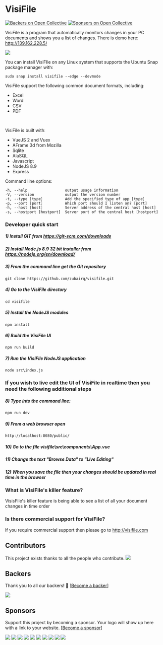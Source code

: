 # VisiFile
[![Backers on Open Collective](https://opencollective.com/visifile-55/backers/badge.svg)](#backers)
 [![Sponsors on Open Collective](https://opencollective.com/visifile-55/sponsors/badge.svg)](#sponsors) 
 
VisiFile is a program that automatically monitors changes in your PC documents and shows you a list of changes. There is demo here: http://139.162.228.5/

<img src='http://visifile.com/visifile_screenshot2.png' />

You can install VisiFIle on any Linux system that supports the Ubuntu Snap package manager with: 

    sudo snap install visifile --edge --devmode

VisiFile support the following common document formats, including:
<br>

* Excel
* Word
* CSV
* PDF

<br>

VisiFile is built with:

- VueJS 2 and Vuex
- AFrame 3d from Mozilla
- Sqlite
- AlaSQL
- Javascript
- NodeJS 8.9
- Express

Command line options:

    -h, --help                 output usage information
    -V, --version              output the version number
    -t, --type [type]          Add the specified type of app [type]
    -p, --port [port]          Which port should I listen on? [port]
    -h, --host [host]          Server address of the central host [host]
    -s, --hostport [hostport]  Server port of the central host [hostport]






### Developer quick start


##### 1) Install GIT from https://git-scm.com/downloads
##### 2) Install Node.js 8.9 32 bit installer from https://nodejs.org/en/download/
##### 3) From the command line get the Git repository
    git clone https://github.com/zubairq/visifile.git
##### 4) Go to the VisiFile directory
    cd visifile
##### 5) Install the NodeJS modules
    npm install
##### 6) Build the VisiFile UI
    npm run build
##### 7) Run the VisiFile NodeJS application
    node src\index.js

### If you wish to live edit the UI of VisiFile in realtime then you need the following additional steps

##### 8) Type into the command line:
    npm run dev

##### 9) From a web browser open 
    http://localhost:8080/public/

##### 10) Go to the file visifile\src\components\App.vue

##### 11) Change the text "Browse Data" to "Live Editing"

##### 12) When you save the file then your changes should be updated in real time in the browser



### What is VisiFile's killer feature?

VisisFile's killer feature is being able to see a list of all your document changes in time order



### Is there commercial support for VisiFile?
If you require commercial support then please go to http://visifile.com





## Contributors

This project exists thanks to all the people who contribute. 
<a href="graphs/contributors"><img src="https://opencollective.com/visifile-55/contributors.svg?width=890&button=false" /></a>


## Backers

Thank you to all our backers! 🙏 [[Become a backer](https://opencollective.com/visifile#backer)]

<a href="https://opencollective.com/visifile#backers" target="_blank"><img src="https://opencollective.com/visifile-55/backers.svg?width=890"></a>


## Sponsors

Support this project by becoming a sponsor. Your logo will show up here with a link to your website. [[Become a sponsor](https://opencollective.com/visifile#sponsor)]

<a href="https://opencollective.com/visifile-55/sponsor/0/website" target="_blank"><img src="https://opencollective.com/visifile-55/sponsor/0/avatar.svg"></a>
<a href="https://opencollective.com/visifile-55/sponsor/1/website" target="_blank"><img src="https://opencollective.com/visifile-55/sponsor/1/avatar.svg"></a>
<a href="https://opencollective.com/visifile-55/sponsor/2/website" target="_blank"><img src="https://opencollective.com/visifile-55/sponsor/2/avatar.svg"></a>
<a href="https://opencollective.com/visifile-55/sponsor/3/website" target="_blank"><img src="https://opencollective.com/visifile-55/sponsor/3/avatar.svg"></a>
<a href="https://opencollective.com/visifile-55/sponsor/4/website" target="_blank"><img src="https://opencollective.com/visifile-55/sponsor/4/avatar.svg"></a>
<a href="https://opencollective.com/visifile-55/sponsor/5/website" target="_blank"><img src="https://opencollective.com/visifile-55/sponsor/5/avatar.svg"></a>
<a href="https://opencollective.com/visifile-55/sponsor/6/website" target="_blank"><img src="https://opencollective.com/visifile-55/sponsor/6/avatar.svg"></a>
<a href="https://opencollective.com/visifile-55/sponsor/7/website" target="_blank"><img src="https://opencollective.com/visifile-55/sponsor/7/avatar.svg"></a>
<a href="https://opencollective.com/visifile-55/sponsor/8/website" target="_blank"><img src="https://opencollective.com/visifile-55/sponsor/8/avatar.svg"></a>
<a href="https://opencollective.com/visifile-55/sponsor/9/website" target="_blank"><img src="https://opencollective.com/visifile-55/sponsor/9/avatar.svg"></a>


